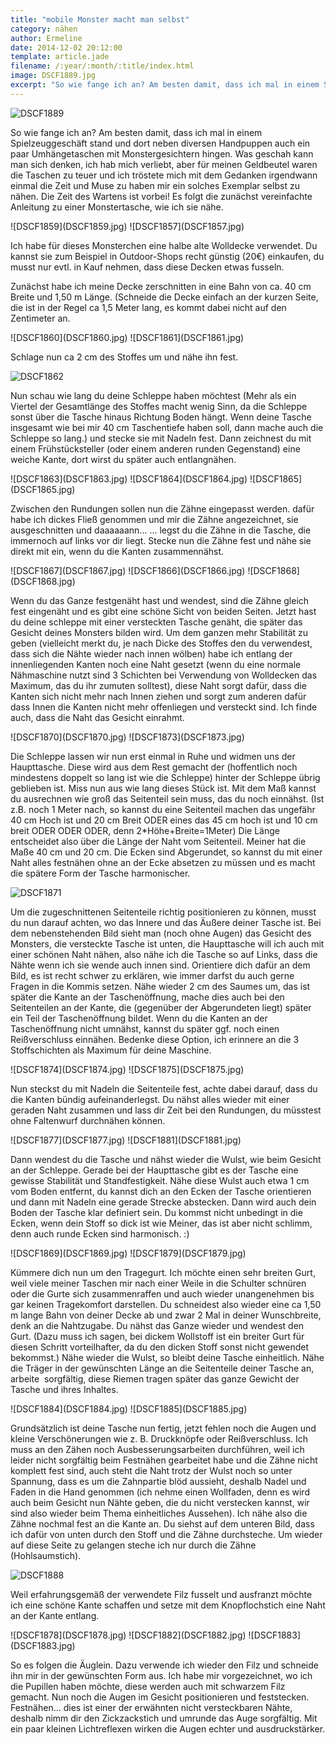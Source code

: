 ```yaml
---
title: "mobile Monster macht man selbst"
category: nähen
author: Ermeline
date: 2014-12-02 20:12:00
template: article.jade
filename: /:year/:month/:title/index.html
image: DSCF1889.jpg
excerpt: "So wie fange ich an? Am besten damit, dass ich mal in einem Spielzeuggeschäft stand und dort neben diversen Handpuppen auch ein paar Umhängetaschen mit Monstergesichtern hingen."
---
```


![DSCF1889](DSCF1889.jpg)

So wie fange ich an?
Am besten damit, dass ich mal in einem Spielzeuggeschäft stand und dort neben diversen Handpuppen auch ein paar Umhängetaschen mit Monstergesichtern hingen. Was geschah kann man sich denken, ich hab mich verliebt, aber für meinen Geldbeutel waren die Taschen zu teuer und ich tröstete mich mit dem Gedanken irgendwann einmal die Zeit und Muse zu haben mir ein solches Exemplar selbst zu nähen. Die Zeit des Wartens ist vorbei! Es folgt die zunächst vereinfachte Anleitung zu einer Monstertasche, wie ich sie nähe.

<div class="slideshow_landscape">
![DSCF1859](DSCF1859.jpg)
![DSCF1857](DSCF1857.jpg)
</div>

Ich habe für dieses Monsterchen eine halbe alte Wolldecke verwendet. Du kannst sie zum Beispiel in Outdoor-Shops recht günstig (20€) einkaufen, du musst nur evtl. in Kauf nehmen, dass diese Decken etwas fusseln.

Zunächst habe ich meine Decke zerschnitten in eine Bahn von ca. 40 cm Breite und 1,50 m Länge. (Schneide die Decke einfach an der kurzen Seite, die ist in der Regel ca 1,5 Meter lang, es kommt dabei nicht auf den Zentimeter an.


<div class="slideshow_landscape">
![DSCF1860](DSCF1860.jpg)
![DSCF1861](DSCF1861.jpg)
</div>

Schlage nun ca 2 cm des Stoffes um und nähe ihn fest.


![DSCF1862](DSCF1862.jpg)

Nun schau wie lang du deine Schleppe haben möchtest (Mehr als ein Viertel der Gesamtlänge des Stoffes macht wenig Sinn, da die Schleppe sonst über die Tasche hinaus Richtung Boden hängt. Wenn deine Tasche insgesamt wie bei mir 40 cm Taschentiefe haben soll, dann mache auch die Schleppe so lang.) und stecke sie mit Nadeln fest. Dann zeichnest du mit einem Frühstücksteller (oder einem anderen runden Gegenstand) eine weiche Kante, dort wirst du später auch entlangnähen.


<div class="slideshow_landscape">
![DSCF1863](DSCF1863.jpg)
![DSCF1864](DSCF1864.jpg)
![DSCF1865](DSCF1865.jpg)
</div>

Zwischen den Rundungen sollen nun die Zähne eingepasst werden. dafür habe ich dickes Fließ genommen und mir die Zähne angezeichnet, sie ausgeschnitten und daaaaaann...
... legst du die Zähne in die Tasche, die immernoch auf links vor dir liegt. Stecke nun die Zähne fest und nähe sie direkt mit ein, wenn du die Kanten zusammennähst.


<div class="slideshow_landscape">
![DSCF1867](DSCF1867.jpg)
![DSCF1866](DSCF1866.jpg)
![DSCF1868](DSCF1868.jpg)
</div>

Wenn du das Ganze festgenäht hast und wendest, sind die Zähne gleich fest eingenäht und es gibt eine schöne Sicht von beiden Seiten. Jetzt hast du deine schleppe mit einer versteckten Tasche genäht, die später das Gesicht deines Monsters bilden wird.
Um dem ganzen mehr Stabilität zu geben (vielleicht merkt du, je nach Dicke des Stoffes den du verwendest, dass sich die Nähte wieder nach innen wölben) habe ich entlang der innenliegenden Kanten noch eine Naht gesetzt (wenn du eine normale Nähmaschine nutzt sind 3 Schichten bei Verwendung von Wolldecken das Maximum, das du ihr zumuten solltest), diese Naht sorgt dafür, dass die Kanten sich nicht mehr nach Innen ziehen und sorgt zum anderen dafür dass Innen die Kanten nicht mehr offenliegen und versteckt sind. Ich finde auch, dass die Naht das Gesicht einrahmt.


<div class="slideshow_landscape">
![DSCF1870](DSCF1870.jpg)
![DSCF1873](DSCF1873.jpg)
</div>

Die Schleppe lassen wir nun erst einmal in Ruhe und widmen uns der Haupttasche. Diese wird aus dem Rest gemacht der (hoffentlich noch mindestens doppelt so lang ist wie die Schleppe) hinter der Schleppe übrig geblieben ist. Miss nun aus wie lang dieses Stück ist. Mit dem Maß kannst du ausrechnen wie groß das Seitenteil sein muss, das du noch einnähst. (Ist z.B. noch 1 Meter nach, so kannst du eine Seitenteil machen das ungefähr 40 cm Hoch ist und 20 cm Breit ODER eines das 45 cm hoch ist und 10 cm breit ODER ODER ODER, denn 2\*Höhe+Breite=1Meter) Die Länge entscheidet also über die Länge der Naht vom Seitenteil. Meiner hat die Maße 40 cm und 20 cm.
Die Ecken sind Abgerundet, so kannst du mit einer Naht alles festnähen ohne an der Ecke absetzen zu müssen und es macht die spätere Form der Tasche harmonischer.


![DSCF1871](DSCF1871.jpg)

Um die zugeschnittenen Seitenteile richtig positionieren zu können, musst du nun darauf achten, wo das Innere und das Äußere deiner Tasche ist. Bei dem nebenstehenden Bild sieht man (noch ohne Augen) das Gesicht des Monsters, die versteckte Tasche ist unten, die Haupttasche will ich auch mit einer schönen Naht nähen, also nähe ich die Tasche so auf Links, dass die Nähte wenn ich sie wende auch innen sind. Orientiere dich dafür an dem Bild, es ist recht schwer zu erklären, wie immer darfst du auch gerne Fragen in die Kommis setzen. Nähe wieder 2 cm des Saumes um, das ist später die Kante an der Taschenöffnung, mache dies auch bei den Seitenteilen an der Kante, die (gegenüber der Abgerundeten liegt) später ein Teil der Taschenöffnung bildet.
Wenn du die Kanten an der Taschenöffnung nicht umnähst, kannst du später ggf. noch einen Reißverschluss einnähen. Bedenke diese Option, ich erinnere an die 3 Stoffschichten als Maximum für deine Maschine.


<div class="slideshow_landscape">
![DSCF1874](DSCF1874.jpg)
![DSCF1875](DSCF1875.jpg)
</div>

Nun steckst du mit Nadeln die Seitenteile fest, achte dabei darauf, dass du die Kanten bündig aufeinanderlegst. Du nähst alles wieder mit einer geraden Naht zusammen und lass dir Zeit bei den Rundungen, du müsstest ohne Faltenwurf durchnähen können.


<div class="slideshow_landscape">
![DSCF1877](DSCF1877.jpg)
![DSCF1881](DSCF1881.jpg)
</div>

Dann wendest du die Tasche und nähst wieder die Wulst, wie beim Gesicht an der Schleppe. Gerade bei der Haupttasche gibt es der Tasche eine gewisse Stabilität und Standfestigkeit.
Nähe diese Wulst auch etwa 1 cm vom Boden entfernt, du kannst dich an den Ecken der Tasche orientieren und dann mit Nadeln eine gerade Strecke abstecken. Dann wird auch dein Boden der Tasche klar definiert sein. Du kommst nicht unbedingt in die Ecken, wenn dein Stoff so dick ist wie Meiner, das ist aber nicht schlimm, denn auch runde Ecken sind harmonisch. :)


<div class="slideshow_landscape">
![DSCF1869](DSCF1869.jpg)
![DSCF1879](DSCF1879.jpg)
</div>

Kümmere dich nun um den Tragegurt. Ich möchte einen sehr breiten Gurt, weil viele meiner Taschen mir nach einer Weile in die Schulter schnüren oder die Gurte sich zusammenraffen und auch wieder unangenehmen bis gar keinen Tragekomfort darstellen. Du schneidest also wieder eine ca 1,50 m lange Bahn von deiner Decke ab und zwar 2 Mal in deiner Wunschbreite, denk an die Nahtzugabe. 
Du nähst das Ganze wieder und wendest den Gurt. (Dazu muss ich sagen, bei dickem Wollstoff ist ein breiter Gurt für diesen Schritt vorteilhafter, da du den dicken Stoff sonst nicht gewendet bekommst.) Nähe wieder die Wulst, so bleibt deine Tasche einheitlich. Nähe die Träger in der gewünschten Länge an die Seitenteile deiner Tasche an, arbeite  sorgfältig, diese Riemen tragen später das ganze Gewicht der Tasche und ihres Inhaltes.


<div class="slideshow_landscape">
![DSCF1884](DSCF1884.jpg)
![DSCF1885](DSCF1885.jpg)
</div>

Grundsätzlich ist deine Tasche nun fertig, jetzt fehlen noch die Augen und kleine Verschönerungen wie z. B. Druckknöpfe oder Reißverschluss. Ich muss an den Zähen noch Ausbesserungsarbeiten durchführen, weil ich leider nicht sorgfältig beim Festnähen gearbeitet habe und die Zähne nicht komplett fest sind, auch steht die Naht trotz der Wulst noch so unter Spannung, dass es um die Zahnpartie blöd aussieht, deshalb Nadel und Faden in die Hand genommen (ich nehme einen Wollfaden, denn es wird auch beim Gesicht nun Nähte geben, die du nicht verstecken kannst, wir sind also wieder beim Thema einheitliches Aussehen). Ich nähe also die Zähne nochmal fest an die Kante an. Du siehst auf dem unteren Bild, dass ich dafür von unten durch den Stoff und die Zähne durchsteche. Um wieder auf diese Seite zu gelangen steche ich nur durch die Zähne (Hohlsaumstich).


![DSCF1888](DSCF1888.jpg)

Weil erfahrungsgemäß der verwendete Filz fusselt und ausfranzt möchte ich eine schöne Kante schaffen und setze mit dem Knopflochstich eine Naht an der Kante entlang.


<div class="slideshow_landscape">
![DSCF1878](DSCF1878.jpg)
![DSCF1882](DSCF1882.jpg)
![DSCF1883](DSCF1883.jpg)
</div>

So es folgen die Äuglein. Dazu verwende ich wieder den Filz und schneide ihn mir in der gewünschten Form aus. Ich habe mir vorgezeichnet, wo ich die Pupillen haben möchte, diese werden auch mit schwarzem Filz gemacht. Nun noch die Augen im Gesicht positionieren und feststecken. Festnähen... dies ist einer der erwähnten nicht versteckbaren Nähte, deshalb nimm dir den Zickzackstich und umrunde das Auge sorgfältig. Mit ein paar kleinen Lichtreflexen wirken die Augen echter und ausdruckstärker.
